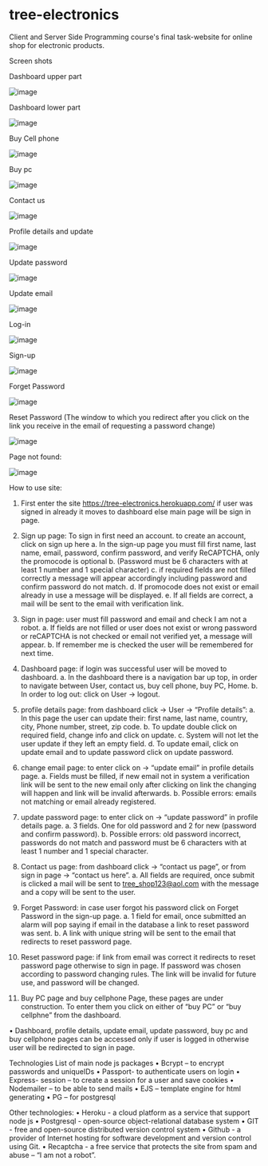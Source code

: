 # tree-electronics
Client and Server Side Programming course's final task-website for online shop for electronic products.

Screen shots

Dashboard upper part

![image](https://user-images.githubusercontent.com/101203030/175356542-65fe3cb0-7d2e-4265-968b-fe307aaaa7c2.png)

Dashboard lower part

![image](https://user-images.githubusercontent.com/101203030/175356563-fa58f365-3f00-4a4d-b82d-669770a8d87f.png)

Buy Cell phone

![image](https://user-images.githubusercontent.com/101203030/175356571-f04d0158-10cf-4844-af57-1f3e8ea241f7.png)

Buy pc

![image](https://user-images.githubusercontent.com/101203030/175356583-1c284240-ef6f-41ec-8f34-3b53613f7a9e.png)

Contact us

![image](https://user-images.githubusercontent.com/101203030/175356598-570d80fa-02a7-47c1-b216-972be2a61827.png)

Profile details and update

![image](https://user-images.githubusercontent.com/101203030/175356609-bf2f46d6-c88e-429c-b24b-a535191dddaf.png)

Update password

![image](https://user-images.githubusercontent.com/101203030/175356624-b3a3ba56-6282-4246-b764-b266447185df.png)

Update email

![image](https://user-images.githubusercontent.com/101203030/175356639-d8e58241-bd9d-4dad-8967-b4a9b55122e2.png)

Log-in

![image](https://user-images.githubusercontent.com/101203030/175356651-a793f0d0-fa0e-4777-95b6-997e57ba43e2.png)

Sign-up

![image](https://user-images.githubusercontent.com/101203030/175356670-c5505959-425e-43de-826f-2f239fe5f0f3.png)

Forget Password

![image](https://user-images.githubusercontent.com/101203030/175356679-f14a2e0e-3599-4210-a9af-a1e777b07c46.png)

Reset Password (The window to which you redirect after you click on the link you receive in the email of requesting a password change)

![image](https://user-images.githubusercontent.com/101203030/175356690-0ceaf920-5ae4-4887-bb92-d5726220e109.png)

Page not found:

![image](https://user-images.githubusercontent.com/101203030/175356699-c176d5bf-f258-48f4-b4bf-81b8efe327b1.png)

How to use site:
1.	First enter the site https://tree-electronics.herokuapp.com/
if user was signed in already it moves to dashboard else main page will be sign in page.
2.	Sign up page: To sign in first need an account. to create an account, click on sign up here
a.	In the sign-up page you must fill first name, last name, email, password, confirm password, and verify ReCAPTCHA, only the promocode is optional 
b.	(Password must be 6 characters with at least 1 number and 1 special character)
c.	if required fields are not filled correctly a message will appear accordingly including password and confirm password do not match.
d.	If promocode does not exist or email already in use a message will be displayed.
e.	If all fields are correct, a mail will be sent to the email with verification link.

3.	Sign in page: user must fill password and email and check I am not a robot.
a.	If fields are not filled or user does not exist or wrong password or reCAPTCHA is not checked or email not verified yet, a message will appear.
b.	If remember me is checked the user will be remembered for next time.

4.	Dashboard page: if login was successful user will be moved to dashboard.
a.	In the dashboard there is a navigation bar up top, in order to navigate between User, contact us, buy cell phone, buy PC, Home.
b.	In order to log out: click on User -> logout.

5.	profile details page: from dashboard click -> User -> “Profile details”:
a.	In this page the user can update their: first name, last name, country, city, Phone number, street, zip code.
b.	To update double click on required field, change info and click on update.
c.	System will not let the user update if they left an empty field.
d.	To update email, click on update email and to update password click on update password.

6.	change email page: to enter click on -> “update email” in profile details page.
a.	Fields must be filled, if new email not in system a verification link will be sent to the new email only after clicking on link the changing will happen and link will be invalid afterwards.
b.	Possible errors: emails not matching or email already registered.

7.	update password page: to enter click on -> “update password” in profile details page.
a.	3 fields. One for old password and 2 for new (password and confirm password).
b.	Possible errors: old password incorrect, passwords do not match and password must be 6 characters with at least 1 number and 1 special character.
8.	Contact us page: from dashboard click -> “contact us page”, or from sign in page -> “contact us here”.
a.	All fields are required, once submit is clicked a mail will be sent to tree_shop123@aol.com with the message and a copy will be sent to the user.
9.	Forget Password: in case user forgot his password click on Forget Password in the sign-up page.
a.	1 field for email, once submitted an alarm will pop saying if email in the database a link to reset password was sent.
b.	A link with unique string will be sent to the email that redirects to reset password page.
10.	Reset password page: if link from email was correct it redirects to reset password page otherwise to sign in page. If password was chosen according to password changing rules. The link will be invalid for future use, and password will be changed.
11.	 Buy PC page and buy cellphone Page, these pages are under construction. To enter them you click on either of “buy PC” or “buy cellphne” from the dashboard.

•	Dashboard, profile details, update email, update password, buy pc and buy cellphone pages can be accessed only if user is logged in otherwise user will be redirected to sign in page.

Technologies
List of main node js packages
•	Bcrypt – to encrypt passwords and uniqueIDs
•	Passport- to authenticate users on login
•	Express- session – to create a session for a user and save cookies
•	Nodemailer – to be able to send mails
•	EJS – template engine for html generating
•	PG – for postgresql

Other technologies:
•	Heroku - a cloud platform as a service that support node js
•	Postgresql - open-source object-relational database system
•	GIT - free and open-source distributed version control system
•	Github - a provider of Internet hosting for software development and version control using Git.
•	Recaptcha - a free service that protects the site from spam and abuse – “I am not a robot”.
